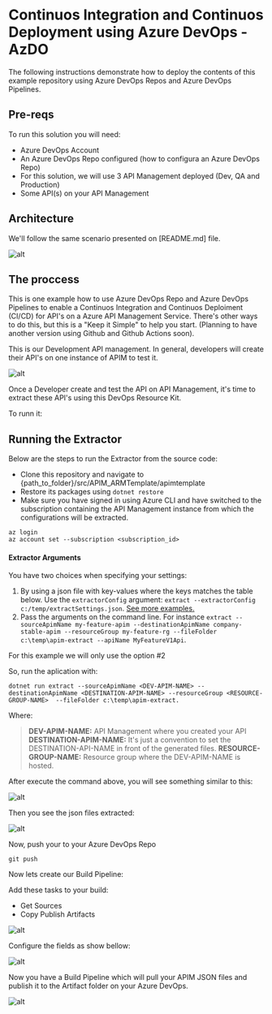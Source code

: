 # Continuos Integration and Continuos Deployment using Azure DevOps - AzDO

The following instructions demonstrate how to deploy the contents of this example repository using Azure DevOps Repos and Azure DevOps Pipelines.

## Pre-reqs

To run this solution you will need:

- Azure DevOps Account
- An Azure DevOps Repo configured (how to configura an Azure DevOps Repo)
- For this solution, we will use 3 API Management deployed (Dev, QA and Production) 
- Some API(s) on your API Management 

## Architecture

We'll follow the same scenario presented on [README.md] file. 

![alt](.//images/architecture.png)

## The proccess

This is one example how to use Azure DevOps Repo and Azure DevOps Pipelines to enable a Continuos Integration and Continuos Deploiment (CI/CD) for API's on a Azure API Management Service. There's other ways to do this, but this is a "Keep it Simple" to help you start. (Planning to have another version using Github and Github Actions soon).

This is our Development API management. In general, developers will create their API's on one instance of APIM to test it. 

![alt](./images/apim-dev-apis.png)

Once a Developer create and test the API on API Management, it's time to extract these API's using this DevOps Resource Kit. 

To runn it:

<a name="extractor1"></a>

## Running the Extractor
Below are the steps to run the Extractor from the source code:
- Clone this repository and navigate to {path_to_folder}/src/APIM_ARMTemplate/apimtemplate 
- Restore its packages using ```dotnet restore```
- Make sure you have signed in using Azure CLI and have switched to the subscription containing the API Management instance from which the configurations will be extracted. 
```
az login
az account set --subscription <subscription_id>
```
#### Extractor Arguments

You have two choices when specifying your settings:
1. By using a json file with key-values where the keys matches the table below. Use the `extractorConfig` argument:
`extract --extractorConfig c:/temp/extractSettings.json`. [See more examples.](#extractorParameterFileExamples)
2. Pass the arguments on the command line. For instance `extract --sourceApimName my-feature-apim --destinationApimName company-stable-apim --resourceGroup my-feature-rg --fileFolder c:\temp\apim-extract --apiName MyFeatureV1Api`.

For this example we will only use the option #2

So, run the aplication with: 
```
dotnet run extract --sourceApimName <DEV-APIM-NAME> --destinationApimName <DESTINATION-APIM-NAME> --resourceGroup <RESOURCE-GROUP-NAME>  --fileFolder c:\temp\apim-extract.
```
Where: 

> **DEV-APIM-NAME:** API Management where you created your API
> **DESTINATION-APIM-NAME:** It's just a convention to set the DESTINATION-API-NAME in front of the generated files.
> **RESOURCE-GROUP-NAME:** Resource group where the DEV-APIM-NAME is hosted.

After execute the command above, you will see something similar to this:

![alt](./images/extractedapis.png)

Then you see the json files extracted: 

![alt](./images/extractedfiles.png)

Now, push your to your Azure DevOps Repo 

```
git push 
```

Now lets create our Build Pipeline: 

Add these tasks to your build: 
- Get Sources
- Copy Publish Artifacts 
  
![alt](./images/buildpipelinetasks.png)

Configure the fields as show bellow:

![alt](./images/copypublishartifact.png)

Now you have a Build Pipeline which will pull your APIM JSON files and publish it to the Artifact folder on your Azure DevOps. 

![alt](./images/releasepipeline.png)

